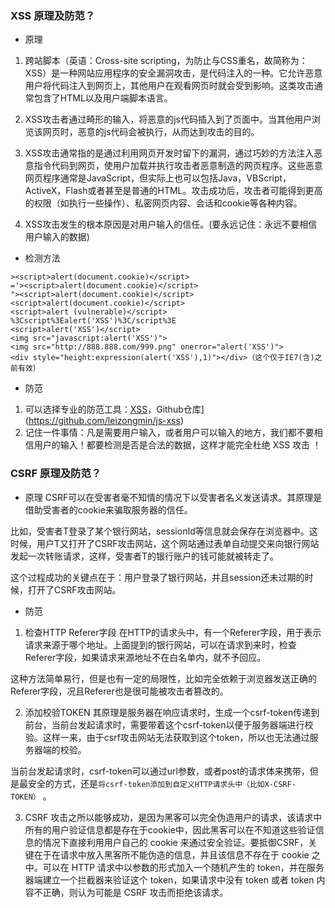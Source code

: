 ### XSS 原理及防范？

- 原理
1. 跨站脚本（英语：Cross-site scripting，为防止与CSS重名，故简称为：XSS）是一种网站应用程序的安全漏洞攻击，是代码注入的一种。它允许恶意用户将代码注入到网页上，其他用户在观看网页时就会受到影响。这类攻击通常包含了HTML以及用户端脚本语言。

2. XSS攻击者通过畸形的输入，将恶意的js代码插入到了页面中。当其他用户浏览该网页时，恶意的js代码会被执行，从而达到攻击的目的。

3. XSS攻击通常指的是通过利用网页开发时留下的漏洞，通过巧妙的方法注入恶意指令代码到网页，使用户加载并执行攻击者恶意制造的网页程序。这些恶意网页程序通常是JavaScript，但实际上也可以包括Java，VBScript，ActiveX，Flash或者甚至是普通的HTML。攻击成功后，攻击者可能得到更高的权限（如执行一些操作）、私密网页内容、会话和cookie等各种内容。

4. XSS攻击发生的根本原因是对用户输入的信任。(要永远记住：永远不要相信用户输入的数据)

- 检测方法

```
><script>alert(document.cookie)</script>
='><script>alert(document.cookie)</script>
"><script>alert(document.cookie)</script>
<script>alert(document.cookie)</script>
<script>alert (vulnerable)</script>
%3Cscript%3Ealert('XSS')%3C/script%3E
<script>alert('XSS')</script>
<img src="javascript:alert('XSS')">
<img src="http://888.888.com/999.png" onerror="alert('XSS')">
<div style="height:expression(alert('XSS'),1)"></div>（这个仅于IE7(含)之前有效）
```

- 防范
1. 可以选择专业的防范工具：[XSS](https://jsxss.com)，Github仓库](https://github.com/leizongmin/js-xss)
2. 记住一件事情：凡是需要用户输入，或者用户可以输入的地方，我们都不要相信用户的输入！都要检测是否是合法的数据，这样才能完全杜绝 XSS 攻击 ！

### CSRF 原理及防范？
- 原理
CSRF可以在受害者毫不知情的情况下以受害者名义发送请求。其原理是借助受害者的cookie来骗取服务器的信任。

比如，受害者T登录了某个银行网站，sessionId等信息就会保存在浏览器中。这时候，用户T又打开了CSRF攻击网站，这个网站通过表单自动提交来向银行网站发起一次转账请求，这样，受害者T的银行账户的钱可能就被转走了。

这个过程成功的关键点在于：用户登录了银行网站，并且session还未过期的时候，打开了CSRF攻击网站。

- 防范
1. 检查HTTP Referer字段
在HTTP的请求头中，有一个Referer字段，用于表示请求来源于哪个地址。上面提到的银行网站，可以在请求到来时，检查Referer字段，如果请求来源地址不在白名单内，就不予回应。

这种方法简单易行，但是也有一定的局限性，比如完全依赖于浏览器发送正确的Referer字段，况且Referer也是很可能被攻击者篡改的。

2. 添加校验TOKEN
其原理是服务器在响应请求时，生成一个csrf-token传递到前台，当前台发起请求时，需要带着这个csrf-token以便于服务器端进行校验。这样一来，由于csrf攻击网站无法获取到这个token，所以也无法通过服务器端的校验。

当前台发起请求时，csrf-token可以通过url参数，或者post的请求体来携带，但是最安全的方式，还是```将csrf-token添加到自定义HTTP请求头中（比如X-CSRF-TOKEN）``` 。

3. CSRF 攻击之所以能够成功，是因为黑客可以完全伪造用户的请求，该请求中所有的用户验证信息都是存在于cookie中，因此黑客可以在不知道这些验证信息的情况下直接利用用户自己的 cookie 来通过安全验证。要抵御CSRF，关键在于在请求中放入黑客所不能伪造的信息，并且该信息不存在于 cookie 之中。可以在 HTTP 请求中以参数的形式加入一个随机产生的 token，并在服务器端建立一个拦截器来验证这个 token，如果请求中没有 token 或者 token 内容不正确，则认为可能是 CSRF 攻击而拒绝该请求。
